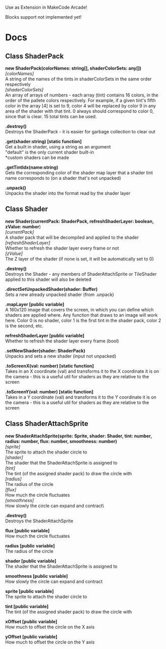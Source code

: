 Use as Extension in MakeCode Arcade!

Blocks support not implemented yet!

# Docs

## Class ShaderPack

**new ShaderPack(colorNames: string[], shaderColorSets: any[])**\
_[colorNames]_\
A string of the names of the tints in shaderColorSets in the same order respectively\
_[shaderColorSets]_\
An array of arrays of numbers - each array (tint) contains 16 colors, in the order of the pallete colors respectively. For example, if a given tint's fifth color in the array [4] is set to 9, color 4 will be replaced by color 9 in any area of the shader with that tint. 0 always should correspond to color 0, since that is clear. 15 total tints can be used.

**.destroy()**\
Destroys the ShaderPack - it is easier for garbage collection to clear out

**.get(shader:string) [static function]**\
Get a built in shader, using a string as an argument\
"default" is the only current shader built-in\
*custom shaders can be made

**.getTintIdx(name:string)**\
Gets the corresponding color of the shader map layer that a shader tint name corresponds to (on a shader that's not unpacked)

**.unpack()**\
Unpacks the shader into the format read by the shader layer

## Class Shader

**new Shader(currentPack: ShaderPack, refreshShaderLayer: boolean, zValue: number**)\
_[currentPack]_\
A shader pack that will be decompiled and applied to the shader\
_[refreshShaderLayer]_\
Whether to refresh the shader layer every frame or not\
_[zValue]_\
The Z layer of the shader (if none is set, it will be automatically set to 0)

**.destroy()**\
Destroys the Shader - any members of ShaderAttachSprite or TileShader applied to this shader will also be deleted

**.directSetUnpackedShader(shader: Buffer)**\
Sets a new already unpacked shader (from .unpack)

**.mapLayer [public variable]**\
A 160x120 image that covers the screen, in which you can define which shaders are applied where. Any function that draws to an image will work here. Color 0 is no shader, color 1 is the first tint in the shader pack, color 2 is the second, etc.

**refreshShaderLayer [public variable]**\
Whether to refresh the shader layer every frame (bool)

**.setNewShader(shader: ShaderPack)**\
Unpacks and sets a new shader (input not unpacked)

**.toScreenX(val: number) [static function]**\
Takes in an X coordinate (val) and transforms it to the X coordinate it is on the camera - this is a useful util for shaders as they are relative to the screen

**.toScreenY(val: number) [static function]**\
Takes in a Y coordinate (val) and transforms it to the Y coordinate it is on the camera - this is a useful util for shaders as they are relative to the screen

## Class ShaderAttachSprite

**new ShaderAttachSprite(sprite: Sprite, shader: Shader, tint: number, radius: number, flux: number, smoothness: number)**\
_[sprite]_\
The sprite to attach the shader circle to\
_[shader]_\
The shader that the ShaderAttachSprite is assigned to\
_[tint]_\
The tint (of the assigned shader pack) to draw the circle with\
_[radius]_\
The radius of the circle\
_[flux]_\
How much the circle fluctuates\
_[smoothness]_\
How slowly the circle can expand and contract\

**.destroy()**\
Destroys the ShaderAttachSprite

**flux [public variable]**\
How much the circle fluctuates

**radius [public variable]**\
The radius of the circle

**shader [public variable]**\
The shader that the ShaderAttachSprite is assigned to

**smoothness [public variable]**\
How slowly the circle can expand and contract

**sprite [public variable]**\
The sprite to attach the shader circle to

**tint [public variable]**\
The tint (of the assigned shader pack) to draw the circle with

**xOffset [public variable]**\
How much to offset the circle on the X axis

**yOffset [public variable]**\
How much to offset the circle on the Y axis

